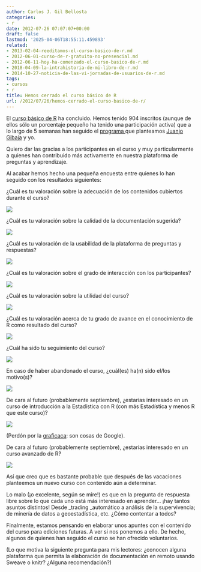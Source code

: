 ```yaml
---
author: Carlos J. Gil Bellosta
categories:
- r
date: 2012-07-26 07:07:07+00:00
draft: false
lastmod: '2025-04-06T18:55:11.459893'
related:
- 2013-02-04-reeditamos-el-curso-basico-de-r.md
- 2012-06-01-curso-de-r-gratuito-no-presencial.md
- 2012-06-11-hoy-ha-comenzado-el-curso-basico-de-r.md
- 2018-04-09-la-intrahistoria-de-mi-libro-de-r.md
- 2014-10-27-noticia-de-las-vi-jornadas-de-usuarios-de-r.md
tags:
- cursos
- r
title: Hemos cerrado el curso básico de R
url: /2012/07/26/hemos-cerrado-el-curso-basico-de-r/
---
```


El [curso básico de R](http://cursorbasico.usar.org.es) ha concluido. Hemos tenido 904 inscritos (aunque de ellos sólo un porcentaje pequeño ha tenido una participación activa) que a lo largo de 5 semanas han seguido el [programa ](http://cursorbasico.usar.org.es/etiquetas/programa/)que planteamos [Juanjo Gibaja](http://jjgibaja.net/) y yo.

Quiero dar las gracias a los participantes en el curso y muy particularmente a quienes han contribuido más activamente en nuestra plataforma de preguntas y aprendizaje.

Al acabar hemos hecho una pequeña encuesta entre quienes lo han seguido con los resultados siguientes:

¿Cuál es tu valoración sobre la adecuación de los contenidos cubiertos durante el curso?

[![](/wp-uploads/2012/07/contenidos.png#center)
](/wp-uploads/2012/07/contenidos.png#center)

¿Cuál es tu valoración sobre la calidad de la documentación sugerida?

[![](/wp-uploads/2012/07/calidad.png#center)
](/wp-uploads/2012/07/calidad.png#center)

¿Cuál es tu valoración de la usabilidad de la plataforma de preguntas y respuestas?

[![](/wp-uploads/2012/07/plataforma.png#center)
](/wp-uploads/2012/07/plataforma.png#center)

¿Cuál es tu valoración sobre el grado de interacción con los participantes?

[![](/wp-uploads/2012/07/interaccion.png#center)
](/wp-uploads/2012/07/interaccion.png#center)

¿Cuál es tu valoración sobre la utilidad del curso?

[![](/wp-uploads/2012/07/utilidad.png#center)
](/wp-uploads/2012/07/utilidad.png#center)

¿Cuál es tu valoración acerca de tu grado de avance en el conocimiento de R como resultado del curso?

[![](/wp-uploads/2012/07/avance.png#center)
](/wp-uploads/2012/07/avance.png#center)

¿Cuál ha sido tu seguimiento del curso?

[![](/wp-uploads/2012/07/seguimiento.png#center)
](/wp-uploads/2012/07/seguimiento.png#center)

En caso de haber abandonado el curso, ¿cuál(es) ha(n) sido el/los motivo(s)?

[![](/wp-uploads/2012/07/motivo.png#center)
](/wp-uploads/2012/07/motivo.png#center)

De cara al futuro (probablemente septiembre), ¿estarías interesado en un curso de introducción a la Estadística con R (con más Estadística y menos R que este curso)?

[![](/wp-uploads/2012/07/estadistica.png#center)
](/wp-uploads/2012/07/estadistica.png#center)


(Perdón por la [graficaca](https://datanalytics.com/2011/03/02/1658/): son cosas de Google).

De cara al futuro (probablemente septiembre), ¿estarías interesado en un curso avanzado de R?

[![](/wp-uploads/2012/07/avanzado.png#center)
](/wp-uploads/2012/07/avanzado.png#center)

Así que creo que es bastante probable que después de las vacaciones planteemos un nuevo curso con contenido aún a determinar.

Lo malo (¡o excelente, según se mire!) es que en la pregunta de respuesta libre sobre lo que cada uno está más interesado en aprender... ¡hay tantos asuntos distintos! Desde _trading _automático a análisis de la supervivencia; de minería de datos a geoestadística, etc. ¿Cómo contentar a todos?

Finalmente, estamos pensando en elaborar unos apuntes con el contenido del curso para ediciones futuras. A ver si nos ponemos a ello. De hecho, algunos de quienes han seguido el curso se han ofrecido voluntarios.

(Lo que motiva la siguiente pregunta para mis lectores: ¿conocen alguna plataforma que permita la elaboración de documentación en remoto usando Sweave o knitr? ¿Alguna recomendación?)